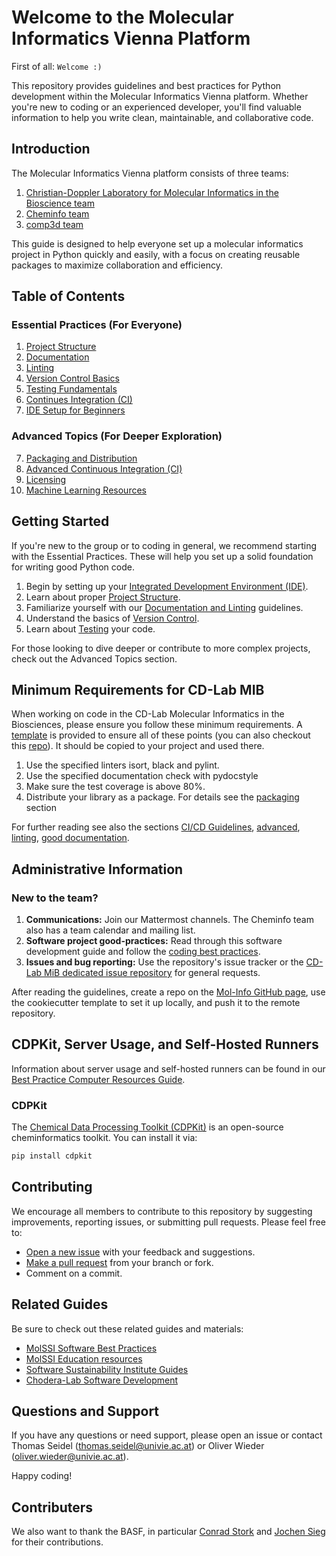 # Welcome to the Molecular Informatics Vienna Platform

First of all: `Welcome :)`

This repository provides guidelines and best practices for Python development within the Molecular Informatics Vienna platform. Whether you're new to coding or an experienced developer, you'll find valuable information to help you write clean, maintainable, and collaborative code.

## Introduction

The Molecular Informatics Vienna platform consists of three teams:
1. [Christian-Doppler Laboratory for Molecular Informatics in the Bioscience team](https://cdlab-mib.univie.ac.at/)
2. [Cheminfo team](https://cheminfo.univie.ac.at/home/)
3. [comp3d team](https://comp3d.univie.ac.at/)

This guide is designed to help everyone set up a molecular informatics project in Python quickly and easily, with a focus on creating reusable packages to maximize collaboration and efficiency.

## Table of Contents

### Essential Practices (For Everyone)
1. [Project Structure](./PROJECT_STRUCTURE.md)
2. [Documentation](./DOCUMENTATION.md)
3. [Linting](./LINTING.md)
4. [Version Control Basics](./VERSION_CONTROL.md)
5. [Testing Fundamentals](./TEST)
6. [Continues Integration (CI)](./CI.md)
7. [IDE Setup for Beginners](./IDE.md)

### Advanced Topics (For Deeper Exploration)
7. [Packaging and Distribution](./PACKAGING.md)
8. [Advanced Continuous Integration (CI)](./ADVANCED_CI_CD.md)
9. [Licensing](./LICENCING.md)
10. [Machine Learning Resources](./ML.md)

## Getting Started

If you're new to the group or to coding in general, we recommend starting with the Essential Practices. These will help you set up a solid foundation for writing good Python code.

1. Begin by setting up your [Integrated Development Environment (IDE)](./IDE.md).
2. Learn about proper [Project Structure](./PROJECT_STRUCTURE.md).
3. Familiarize yourself with our [Documentation and Linting](./DOCUMENTATION.md) guidelines.
4. Understand the basics of [Version Control](./VERSION_CONTROL.md).
5. Learn about [Testing](./TEST.md) your code.

For those looking to dive deeper or contribute to more complex projects, check out the Advanced Topics section.

## Minimum Requirements for CD-Lab MIB

When working on code in the CD-Lab Molecular Informatics in the Biosciences, please ensure you follow these minimum requirements. A [template](https://github.com/basf/cheminformatics_ci_cd_template) is provided to ensure all of these points (you can also checkout this [repo](https://github.com/choderalab/openmmtools?tab=readme-ov-file)). It should be copied to your project and used there.

1. Use the specified linters isort, black and pylint.
2. Use the specified documentation check with pydocstyle
3. Make sure the test coverage is above 80%.
4. Distribute your library as a package. For details see the [packaging](./PACKAGING.md) section

For further reading see also the sections [CI/CD Guidelines](./CI.md), [advanced](./ADVANCED_CI_CD.md), [linting](./LINTING.md), [good documentation](./DOCUMENTATION.md).

## Administrative Information

### New to the team?

1. **Communications:** Join our Mattermost channels. The Cheminfo team also has a team calendar and mailing list.
2. **Software project good-practices:** Read through this software development guide and follow the [coding best practices](./README.md).
3. **Issues and bug reporting:** Use the repository's issue tracker or the [CD-Lab MiB dedicated issue repository](https://github.com/molinfo-vienna/cd_mib_open_issues) for general requests.

After reading the guidelines, create a repo on the [Mol-Info GitHub page](https://github.com/organizations/molinfo-vienna/repositories/new), use the cookiecutter template to set it up locally, and push it to the remote repository.

## CDPKit, Server Usage, and Self-Hosted Runners

Information about server usage and self-hosted runners can be found in our [Best Practice Computer Resources Guide](https://wiki.univie.ac.at/display/ChemInfo/Best+Pracitice+Computer+Resources+Guide).

### CDPKit

The [Chemical Data Processing Toolkit (CDPKit)](https://github.com/molinfo-vienna/CDPKit) is an open-source cheminformatics toolkit. You can install it via:

```bash
pip install cdpkit
```

## Contributing

We encourage all members to contribute to this repository by suggesting improvements, reporting issues, or submitting pull requests. Please feel free to:

- [Open a new issue](https://github.com/molinfo-vienna/software-development/issues/new) with your feedback and suggestions.
- [Make a pull request](https://github.com/molinfo-vienna/software-development/compare) from your branch or fork.
- Comment on a commit.

## Related Guides

Be sure to check out these related guides and materials:
- [MolSSI Software Best Practices](https://molssi.org/education/best-practices/)
- [MolSSI Education resources](https://molssi-education.github.io/resources.html)
- [Software Sustainability Institute Guides](https://software.ac.uk/resources/guides)
- [Chodera-Lab Software Development](https://github.com/choderalab/software-development/blob/master/README.md)

## Questions and Support

If you have any questions or need support, please open an issue or contact Thomas Seidel (thomas.seidel@univie.ac.at) or Oliver Wieder (oliver.wieder@univie.ac.at).

Happy coding!

## Contributers

We also want to thank the BASF, in particular [Conrad Stork](https://github.com/conrad-stork-basf) and [Jochen Sieg](https://github.com/JochenSiegWork) for their contributions.